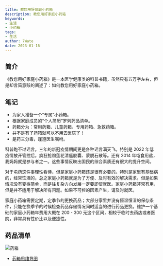```yaml
---
title: 教您用好家庭小药箱
description: 教您用好家庭小药箱
keywords:
- 生活
- 小药箱
tags:
- 生活
author: 7Wate
date: 2023-01-16
---
```


## 简介

《教您用好家庭小药箱》是一本医学健康类的科普书籍，虽然只有五万字左右，但是却言简意赅的阐述了：如何教您用好家庭小药箱。

## 笔记

- 为家人准备一个“专属”小药箱。
- 根据家庭成员的“个人简历”罗列药品清单。
- 药箱分为：常用药箱、儿童药箱、专用药箱、急救药箱。
- 并不是有了药箱就可以不用去医院了！
- 是药三分毒，谨遵医生嘱咐。

科普跑不过谣言，三年的新冠疫情期间更是各种谣言满天飞。特别是 2022 年低疫情放开管控后，疯狂抢购莲花清瘟胶囊、蒙脱石散等。还有 2014 年屯食用盐，我妈妈就是参与者之一。这些事情反映出国民的综合素质还有很大的提升空间。

对于屯药这件事理性看待，但是家庭小药箱还是很有必要的。特别是家里有基础病的，经常饮酒的，总之家庭小药箱就是为了方便、及时有效的解决需求。但是如果情况没有变得简单，而是往复杂方向发展一定要即使就医。家庭小药箱非常有用，但是并不适用于解决所有问题。如果不可控的因素产生，请及时就医。

家庭小药箱需要定期，定季节的更换药品；大部分家里并没有恒温恒湿的保存条件，只能在换季节的时候检查药品存储情况同时适当的进行药品更换。维护一个基础的家庭小药箱年费用大概在 200 - 300 元这个区间，相较于临时去药店或者医院，非常具有性价比以及便捷性。

## 药品清单

![药箱](https://static.7wate.com/img/2023/01/16/803f8b2c2fa1d.png)

- [药箱思维导图](https://static.7wate.com/img/2023/01/16/f7bd6528c45f2.xmind)
